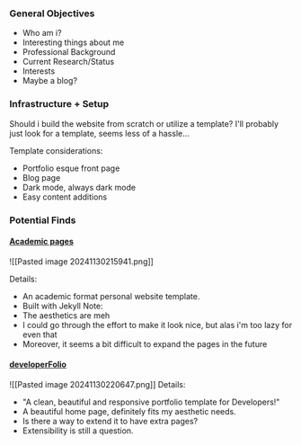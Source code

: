 ### General Objectives
* Who am i?
* Interesting things about me
* Professional Background
* Current Research/Status
* Interests
* Maybe a blog?

### Infrastructure + Setup
Should i build the website from scratch or utilize a template? I'll probably just look for a template, seems less of a hassle...

Template considerations:
- Portfolio esque front page
- Blog page
- Dark mode, always dark mode
- Easy content additions

### Potential Finds
#### [Academic pages](https://github.com/academicpages/academicpages.github.io)
![[Pasted image 20241130215941.png]]

Details:
- An academic format personal website template.
- Built with Jekyll
Note:
- The aesthetics are meh
- I could go through the effort to make it look nice, but alas i'm too lazy for even that
- Moreover, it seems a bit difficult to expand the pages in the future

#### [developerFolio](https://github.com/saadpasta/developerFolio)
![[Pasted image 20241130220647.png]]
Details:
- "A clean, beautiful and responsive portfolio template for Developers!"
- A beautiful home page, definitely fits my aesthetic needs.
- Is there a way to extend it to have extra pages? 
- Extensibility is still a question.